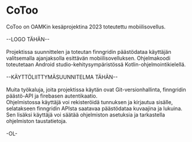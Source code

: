 # CoToo
CoToo on OAMKin kesäprojektina 2023 toteutettu mobiilisovellus.
<br><br>
--LOGO TÄHÄN--
<br><br>
Projektissa suunnittelen ja toteutan finngridin päästödataa käyttäjän valitsemalla ajanjaksolla esittävän mobiilisovelluksen. Ohjelmakoodi toteutetaan Android studio-kehitysympäristössä Kotlin-ohjelmointikielellä. 
<br><br>
--KÄYTTÖLIITTYMÄSUUNNITELMA TÄHÄN--
<br><br>
Muita työkaluja, joita projektissa käytän ovat Git-versionhallinta, finngridin päästö-API ja firebasen autentikaatio. 
<br>
Ohjelmistossa käyttäjä voi rekisteröidä tunnuksen ja kirjautua sisälle, selatakseen finngridin APIsta saatavaa päästödataa kuvaajina ja lukuina. 
<br>
Sen lisäksi käyttäjä voi säätää ohjelmiston asetuksia ja tarkastella ohjelmiston taustatietoja.
<br><br>
-OL-
